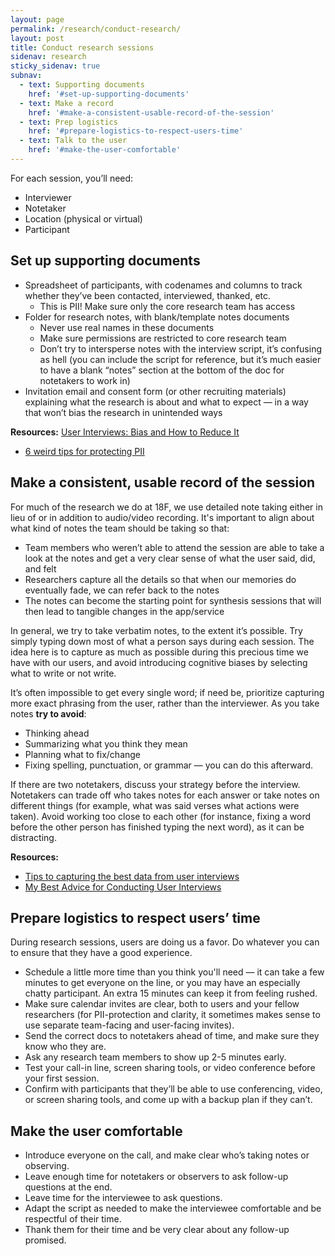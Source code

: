 ```yaml
---
layout: page
permalink: /research/conduct-research/
layout: post
title: Conduct research sessions
sidenav: research
sticky_sidenav: true
subnav:
  - text: Supporting documents
    href: '#set-up-supporting-documents'
  - text: Make a record
    href: '#make-a-consistent-usable-record-of-the-session'
  - text: Prep logistics
    href: '#prepare-logistics-to-respect-users-time'
  - text: Talk to the user
    href: '#make-the-user-comfortable'
---
```


For each session, you’ll need:

- Interviewer
- Notetaker
- Location (physical or virtual)
- Participant


## Set up supporting documents

- Spreadsheet of participants, with codenames and columns to track whether they’ve been contacted, interviewed, thanked, etc.
    - This is PII! Make sure only the core research team has access
- Folder for research notes, with blank/template notes documents
    - Never use real names in these documents
    - Make sure permissions are restricted to core research team
    - Don’t try to intersperse notes with the interview script, it’s confusing as hell (you can include the script for reference, but it’s much easier to have a blank “notes” section at the bottom of the doc for notetakers to work in)
- Invitation email and consent form (or other recruiting materials) explaining what the research is about and what to expect — in a way that won’t bias the research in unintended ways

**Resources:**
 [User Interviews: Bias and How to Reduce It](https://www.juliemyoung.com/blog/2016/12/15/user-interviews-bias-and-how-to-reduce-it)
 - [6 weird tips for protecting PII](https://docs.google.com/presentation/d/1MM6tNlFc-Iwgw_cCUw_0KS8oQMS-FEN7sYftPQLmLAg/edit#slide=id.p)

## Make a consistent, usable record of the session

For much of the research we do at 18F, we use detailed note taking either in lieu of or in addition to audio/video recording. It's important to align about what kind of notes the team should be taking so that:

- Team members who weren’t able to attend the session are able to take a look at the notes and get a very clear sense of what the user said, did, and felt
- Researchers capture all the details so that when our memories do eventually fade, we can refer back to the notes
- The notes can become the starting point for synthesis sessions that will then lead to tangible changes in the app/service

In general, we try to take verbatim notes, to the extent it’s possible. Try simply typing down most of what a person says during each session. The idea here is to capture as much as possible during this precious time we have with our users, and avoid introducing cognitive biases by selecting what to write or not write.

It’s often impossible to get every single word; if need be, prioritize capturing more exact phrasing from the user, rather than the interviewer. As you take notes **try to avoid**:

- Thinking ahead
- Summarizing what you think they mean
- Planning what to fix/change
- Fixing spelling, punctuation, or grammar — you can do this afterward.

If there are two notetakers, discuss your strategy before the interview. Notetakers can trade off who takes notes for each answer or take notes on different things (for example, what was said verses what actions were taken). Avoid working too close to each other (for instance, fixing a word before the other person has finished typing the next word), as it can be distracting.

**Resources:**

- [Tips to capturing the best data from user interviews](https://18f.gsa.gov/2016/02/09/tips-for-capturing-the-best-data-from-user-interviews/)
- [My Best Advice for Conducting User Interviews](https://whitneyhess.com/blog/2010/07/07/my-best-advice-for-conducting-user-interviews/)



## Prepare logistics to respect users’ time

During research sessions, users are doing us a favor. Do whatever you can to ensure that they have a good experience.

- Schedule a little more time than you think you'll need — it can take a few minutes to get everyone on the line, or you may have an especially chatty participant. An extra 15 minutes can keep it from feeling rushed.
- Make sure calendar invites are clear, both to users and your fellow researchers (for PII-protection and clarity, it sometimes makes sense to use separate team-facing and user-facing invites).
- Send the correct docs to notetakers ahead of time, and make sure they know who they are.
- Ask any research team members to show up 2-5 minutes early.
- Test your call-in line, screen sharing tools, or video conference before your first session.
- Confirm with participants that they’ll be able to use conferencing, video, or screen sharing tools, and come up with a backup plan if they can’t.

## Make the user comfortable

- Introduce everyone on the call, and make clear who’s taking notes or observing.
- Leave enough time for notetakers or observers to ask follow-up questions at the end.
- Leave time for the interviewee to ask questions.
- Adapt the script as needed to make the interviewee comfortable and be respectful of their time.
- Thank them for their time and be very clear about any follow-up promised.
